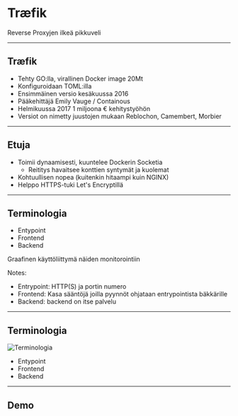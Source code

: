 # Træfik

Reverse Proxyjen ilkeä pikkuveli

---

## Træfik

<!-- .slide: data-state="primary-theme" -->

- Tehty GO:lla, virallinen Docker image 20Mt
- Konfiguroidaan TOML:illa
- Ensimmäinen versio kesäkuussa 2016
- Pääkehittäjä Emily Vauge / Containous
- Helmikuussa 2017 1 miljoona € kehitystyöhön
- Versiot on nimetty juustojen mukaan Reblochon, Camembert, Morbier

---

## Etuja

<!-- .slide: data-state="primary-theme" -->

- Toimii dynaamisesti, kuuntelee Dockerin Socketia
  - Reititys havaitsee konttien syntymät ja kuolemat
- Kohtuullisen nopea (kuitenkin hitaampi kuin NGINX)
- Helppo HTTPS-tuki Let's Encryptillä

---

## Terminologia

<!-- .slide: data-state="primary-theme" -->

- Entypoint
- Frontend
- Backend

Graafinen käyttöliittymä näiden monitorointiin

Notes:

- Entrypoint: HTTP(S) ja portin numero
- Frontend: Kasa sääntöjä joilla pyynnöt ohjataan entrypointista bäkkärille
- Backend: backend on itse palvelu

---

## Terminologia

<!-- .slide: data-state="primary-theme" -->

![Terminologia](https://github.com/containous/traefik/blob/master/docs/img/architecture.png?raw=true)

- Entypoint
- Frontend
- Backend

---

## Demo
